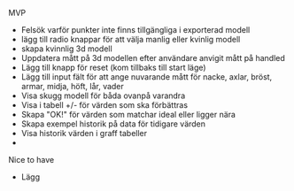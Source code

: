 MVP
- Felsök varför punkter inte finns tillgängliga i exporterad modell
- lägg till radio knappar för att välja manlig eller kvinlig modell
- skapa kvinnlig 3d modell
- Uppdatera mått på 3d modellen efter användare anvigit mått på handled
- Lägg till knapp för reset (kom tillbaks till start läge)
- Lägg till input fält för att ange nuvarande mått för nacke, axlar, bröst, armar, midja, höft, lår, vader
- Visa skugg modell för båda ovanpå varandra
- Visa i tabell +/- för värden som ska förbättras
- Skapa "OK!" för värden som matchar ideal eller ligger nära
- Skapa exempel historik på data för tidigare värden
- Visa historik värden i graff tabeller
-

Nice to have
- Lägg 